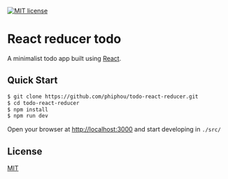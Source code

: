 [![MIT license](https://img.shields.io/github/license/mashape/apistatus.svg?maxAge=2592000)](http://opensource.org/licenses/MIT)

# React reducer todo

A minimalist todo app built using [React](https://reactjs.org/).

## Quick Start

```bash
$ git clone https://github.com/phiphou/todo-react-reducer.git
$ cd todo-react-reducer
$ npm install
$ npm run dev
```

Open your browser at [http://localhost:3000](http://localhost:3000) and start developing in `./src/`

## License

[MIT](https://opensource.org/licenses/MIT)
